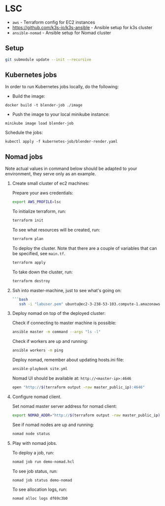 # LSC

- `aws` - Terraform config for EC2 instances
- https://github.com/k3s-io/k3s-ansible - Ansible setup for k3s cluster
- `ansible-nomad` - Ansible setup for Nomad cluster

## Setup

```bash
git submodule update --init --recursive
```

## Kubernetes jobs

In order to run Kubernetes jobs locally, do the following:
- Build the image:
```
docker build -t blender-job ./image
```
- Push the image to your local minikube instance:
```
minikube image load blender-job
```
Schedule the jobs:
```
kubectl apply -f kubernetes-job/blender-render.yaml
```

## Nomad jobs
Note actual values in command below should be adapted to your environment,
they serve only as an example.

1. Create small cluster of ec2 machines:
  
   Prepare your aws credentials: 
   ```bash
   export AWS_PROFILE=lsc
   ```
   
   To initialize terraform, run:
   ```bash
   terraform init
   ```
   
   To see what resources will be created, run:
   ```bash
   terraform plan
   ```
   
   To deploy the cluster. 
   Note that there are a couple of variables that can be specified, see `main.tf`.
   ```bash
   terraform apply
   ```
   
   To take down the cluster, run:
   ```bash
   terraform destroy
   ```
   
2. Ssh into master-machine, just to see what's going on:
   ```bash
   ```bash
      ssh -i "labuser.pem" ubuntu@ec2-3-238-53-103.compute-1.amazonaws.com
   ```
3. Deploy nomad on top of the deployed cluster:
   
   Check if connecting to master machine is possible:
   ```bash
   ansible master -m command --args "ls -l"
   ```
   
   Check if workers are up and running:
   ```bash
   ansible workers -m ping
   ```
   
   Deploy nomad, remember about updating hosts.ini file:
   ```bash
   ansible-playbook site.yml
   ```

   Nomad UI should be available at: `http://<master-ip>:4646`
   ```bash
   open "http://$(terraform output -raw master_public_ip):4646"
   ```

4. Configure nomad client.
   
   Set nomad master server address for nomad client:
   ```bash
   export NOMAD_ADDR="http://$(terraform output -raw master_public_ip):4646"
   ```
   
   See if nomad nodes are up and running:
   ```bash
   nomad node status
   ```
   
5. Play with nomad jobs.
   
   To deploy a job, run:
   ```bash
   nomad job run demo-nomad.hcl
   ```

   To see job status, run:
   ```bash
   nomad job status demo-nomad
   ```

   To see allocation logs, run:
   ```bash
   nomad alloc logs df69c3b0
   ```





